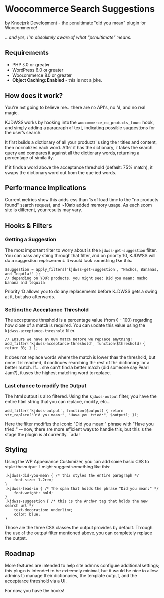 # Woocommerce Search Suggestions

by Kneejerk Development - the penultimate "did you mean" plugin for Woocommerce!

*...and yes, I'm absolutely aware of what "penultimate" means.*

## Requirements

- PHP 8.0 or greater
- WordPress 6.0 or greater
- Woocommerce 8.0 or greater
- **Object Caching: Enabled** - this is not a joke.

## How does it work?

You're not going to believe me... there are no API's, no AI, and no real magic.

KJDWSS works by hooking into the `woocommerce_no_products_found` hook, and simply adding a paragraph of text,
indicating possible suggestions for the user's search.

It first builds a dictionary of all your products' using their titles and content, then normalizes each word. After it
has the dictionary, it takes the search query and compares it against all the dictionary words, returning a percentage
of similarity.

If it finds a word above the acceptance threshold (default: 75% match), it swaps the dictionary word out from the
queried words.

## Performance Implications

Current metrics show this adds less than 1s of load time to the "no products found" search request, and ~10mb added
memory usage. As each ecom site is different, your results may vary.

## Hooks & Filters

### Getting a Suggestion

The most important filter to worry about is the `kjdwss-get-suggestion` filter. You can pass any string through that
filter, and on priority 10, KJDWSS will do a suggestion replacement. It would look something like this:

```
$suggestion = apply_filters('kjdwss-get-suggestion', "Nachos, Bananas, and Tequila!" );
// depending on YOUR products, you might see: Did you mean: macho banana and tequila
```

Priority 10 allows you to do any replacements before KJDWSS gets a swing at it, but also afterwards.

### Setting the Acceptance Threshold

The acceptance threshold is a percentage value (from 0 - 100) regarding how close of a match is required. You can
update this value using the `kjdwss-acceptance-threshold` filter.

```
// Ensure we have an 88% match before we replace anything!
add_filter('kjdwss-acceptance-threshold', function($threshold) { return 88; } );
```

It does not replace words where the match is lower than the threshold, but once it is reached, it continues searching
the rest of the dictionary for a better match. If.... she can't find a better match (did someone say Pearl Jam?), it
uses the highest matching word to replace.

### Last chance to modify the Output

The html output is also filtered. Using the `kjdwss-output` filter, you have the entire html string that you can
replace, modify, etc...

```
add_filter('kjdwss-output', function($output) { return str_replace("Did you mean:", "Have you tried:", $output); });
```

Here the filter modifies the iconic "Did you mean:" phrase with "Have you tried:" -- now, there are more efficient ways
to handle this, but this is the stage the plugin is at currently. Tada!

## Styling

Using the WP Appearance Customizer, you can add some basic CSS to style the output. I might suggest something like
this:

```
.kjdwss-did-you-mean { /* this styles the entire paragraph */
    font-size: 1.2rem;
}
.kjdwss-lead-in { /* The span that holds the phrase "Did you mean:" */
    font-weight: bold;
}
.kjdwss-suggestion { /* this is the Anchor tag that holds the new search url */
    text-decoration: underline;
    color: blue;
}
```

Those are the three CSS classes the output provides by default. Through the use of the output filter mentioned above,
you can completely replace the output.

## Roadmap

More features are intended to help site admins configure additional settings; this plugin is intended to be extremely
minimal, but it would be nice to allow admins to manage their dictionaries, the template output, and the acceptance
threshold via a UI.

For now, you have the hooks!
